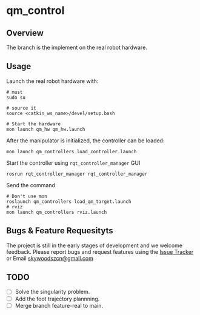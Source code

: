 # qm_control

## Overview

The branch is the implement on the real robot hardware.

## Usage

Launch the real robot hardware with:

```
# must
sudo su

# source it
source <catkin_ws_name>/devel/setup.bash

# Start the hardware
mon launch qm_hw qm_hw.launch
```

After the manipulator is initialized, the controller can be loaded:

```
mon launch qm_controllers load_controller.launch
```

Start the controller using `rqt_controller_manager` GUI

```
rosrun rqt_controller_manager rqt_controller_manager
```

Send the command

```
# Don't use mon
roslaunch qm_controllers load_qm_target.launch 
# rviz
mon launch qm_controllers rviz.launch
```

## Bugs & Feature Requesityts

The project is still in the early stages of development and we welcome feedback.  Please report bugs and request features using the [Issue Tracker](https://github.com/skywoodsz/qm_control/issues) or Email skywoodszcn@gmail.com

## TODO

- [ ] Solve the singularity problem.
- [ ] Add the foot trajectory plannning.
- [ ] Merge branch feature-real to main.
